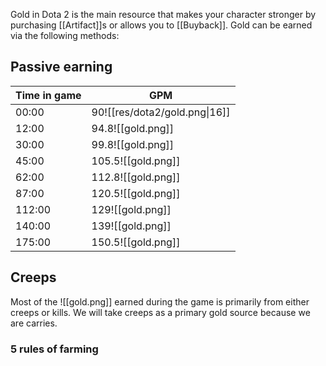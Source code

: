 Gold in Dota 2 is the main resource that makes your character stronger by purchasing [[Artifact]]s or allows you to [[Buyback]]. Gold can be earned via the following methods:

## Passive earning 

| Time in game | GPM                           |
| ------------ | ----------------------------- |
| 00:00        | 90![[res/dota2/gold.png\|16]] |
| 12:00        | 94.8![[gold.png]]             |
| 30:00        | 99.8![[gold.png]]             |
| 45:00        | 105.5![[gold.png]]            |
| 62:00        | 112.8![[gold.png]]            |
| 87:00        | 120.5![[gold.png]]            |
| 112:00       | 129![[gold.png]]              |
| 140:00       | 139![[gold.png]]              |
| 175:00       | 150.5![[gold.png]]            |
## Creeps
Most of the ![[gold.png]] earned during the game is primarily from either creeps or kills. We will take creeps as a primary gold source because we are carries.
### 5 rules of farming

